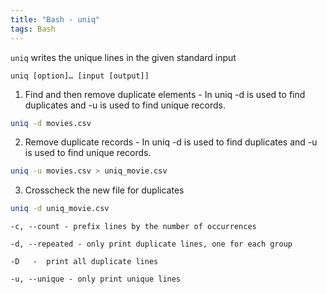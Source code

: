 ```yaml
---
title: "Bash - uniq"
tags: Bash 
---
```



`uniq` writes the unique lines in the given standard input

`uniq [option]… [input [output]]`


1. Find and then remove duplicate elements - In uniq -d is used to find duplicates and -u is used to find unique records.

```bash
uniq -d movies.csv
```

2. Remove duplicate records - In uniq -d is used to find duplicates and -u is used to find unique records.

```bash
uniq -u movies.csv > uniq_movie.csv
```

3. Crosscheck the new file for duplicates

```bash
uniq -d uniq_movie.csv
```


```
-c, --count - prefix lines by the number of occurrences

-d, --repeated - only print duplicate lines, one for each group

-D   -  print all duplicate lines

-u, --unique - only print unique lines
```
